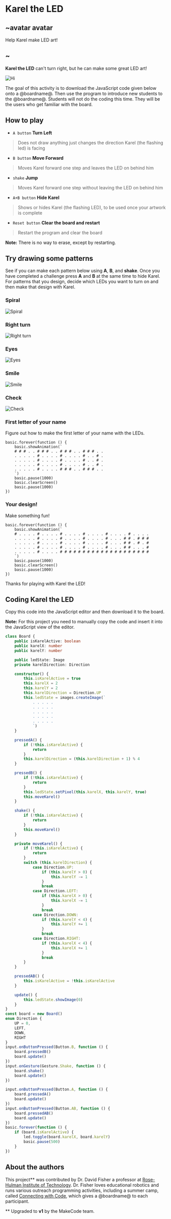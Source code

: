 # Karel the LED

## ~avatar avatar

Help Karel make LED art!

## ~

**Karel the LED** can't turn right, but he can make some great LED art!

![](/static/mb/projects/karel/hi.png "Hi")

The goal of this activity is to download the JavaScript code given below onto a @boardname@.
Then use the program to introduce new students to the @boardname@.
Students will not do the coding this time. They will be the users who get familiar with the board.

## How to play

* ``A button`` **Turn Left**  
>Does not draw anything just changes the direction Karel (the flashing led) is facing
* ``B button`` **Move Forward**  
>Moves Karel forward one step and leaves the LED on behind him
* ``shake`` **Jump**  
>Moves Karel forward one step without leaving the LED on behind him
* ``A+B button`` **Hide Karel**  
>Shows or hides Karel (the flashing LED), to be used once your artwork is complete
* ``Reset button`` **Clear the board and restart**  
>Restart the program and clear the board

**Note:** There is no way to erase, except by restarting.

## Try drawing some patterns

See if you can make each pattern below using **A**, **B**, and **shake**. Once you have completed a challenge press **A** and **B** at the same time to hide Karel.
For patterns that you design, decide which LEDs you want to turn on and then make that design with Karel.

### Spiral
![](/static/mb/projects/karel/spiral.png "Spiral")

### Right turn
![](/static/mb/projects/karel/right-turn.png "Right turn")

### Eyes
![](/static/mb/projects/karel/eyes.png "Eyes")

### Smile

![](/static/mb/projects/karel/smile.png "Smile")

### Check

![](/static/mb/projects/karel/check.png "Check")

### First letter of your name

Figure out how to make the first letter of your name with the LEDs.  

```sim
basic.forever(function () {
    basic.showAnimation(`
    # # # . . # # # . . # # # . . # # # . .
    . . . . . # . . . . # . . . . # . . # .
    . . . . . # . . . . # . . . . # . . # .
    . . . . . # . . . . # . . . . # . . # .
    . . . . . # . . . . # # # . . # # # . .
    `)
    basic.pause(1000)
    basic.clearScreen()
    basic.pause(1000)
})
```

### Your design!

Make something fun!

```sim
basic.forever(function () {
    basic.showAnimation(`
    # . . . . # . . . . # . . . . # . . . . # . . . . # . . . .
    . . . . . # . . . . # . . . . # . . . . # . . . # # . # # #
    . . . . . # . . . . # . . . . # . . . . # . . . # # . # . #
    . . . . . # . . . . # . . . . # . . . . # . . . # # . . . #
    . . . . . # . . . . # # # # # # # # # # # # # # # # # # # #
    `)
    basic.pause(1000)
    basic.clearScreen()
    basic.pause(1000)
})
```

Thanks for playing with Karel the LED!

## Coding Karel the LED

Copy this code into the JavaScript editor and then download it to the board.

**Note:** For this project you need to manually copy the code and insert it into the JavaScript view of the editor.

```typescript
class Board {
    public isKarelActive: boolean
    public karelX: number
    public karelY: number

    public ledState: Image
    private karelDirection: Direction

    constructor() {
        this.isKarelActive = true
        this.karelX = 2
        this.karelY = 2
        this.karelDirection = Direction.UP
        this.ledState = images.createImage(`
            . . . . .
            . . . . .
            . . . . .
            . . . . .
            . . . . .
            `)
    }

    pressedA() {
        if (!this.isKarelActive) {
            return
        }
        this.karelDirection = (this.karelDirection + 1) % 4
    }

    pressedB() {
        if (!this.isKarelActive) {
            return
        }
        this.ledState.setPixel(this.karelX, this.karelY, true)
        this.moveKarel()
    }

    shake() {
        if (!this.isKarelActive) {
            return
        }
        this.moveKarel()
    }

    private moveKarel() {
        if (!this.isKarelActive) {
            return
        }
        switch (this.karelDirection) {
            case Direction.UP:
                if (this.karelY > 0) {
                    this.karelY -= 1
                }
                break
            case Direction.LEFT:
                if (this.karelX > 0) {
                    this.karelX -= 1
                }
                break
            case Direction.DOWN:
                if (this.karelY < 4) {
                    this.karelY += 1
                }
                break
            case Direction.RIGHT:
                if (this.karelX < 4) {
                    this.karelX += 1
                }
                break
        }
    }

    pressedAB() {
        this.isKarelActive = !this.isKarelActive
    }

    update() {
        this.ledState.showImage(0)
    }
}
const board = new Board()
enum Direction {
    UP = 0,
    LEFT,
    DOWN,
    RIGHT
}
input.onButtonPressed(Button.B, function () {
    board.pressedB()
    board.update()
})
input.onGesture(Gesture.Shake, function () {
    board.shake()
    board.update()
})

input.onButtonPressed(Button.A, function () {
    board.pressedA()
    board.update()
})
input.onButtonPressed(Button.AB, function () {
    board.pressedAB()
    board.update()
})
basic.forever(function () {
    if (board.isKarelActive) {
        led.toggle(board.karelX, board.karelY)
        basic.pause(500)
    }
})
```

## About the authors

This project\*\* was contributed by Dr. David Fisher a professor at [Rose-Hulman Institute of Technology](https://www.rose-hulman.edu/academics/faculty/fisher-david-fisherds.html). Dr. Fisher loves educational robotics and runs various outreach programming activities, including a summer camp, called [Connecting with Code](https://connectingwithcode.org), which gives a @boardname@ to each participant.

\*\* Upgraded to **v1** by the MakeCode team.
